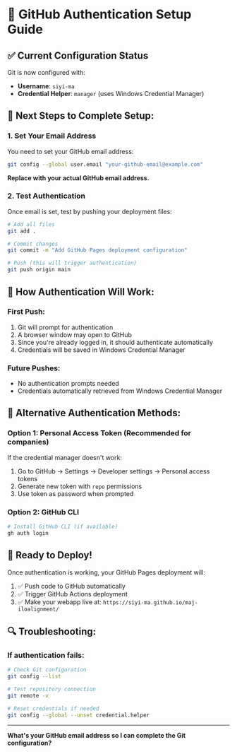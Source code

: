 # 🔐 GitHub Authentication Setup Guide

## ✅ Current Configuration Status

Git is now configured with:
- **Username**: `siyi-ma` 
- **Credential Helper**: `manager` (uses Windows Credential Manager)

## 📝 Next Steps to Complete Setup:

### 1. Set Your Email Address
You need to set your GitHub email address:

```bash
git config --global user.email "your-github-email@example.com"
```

**Replace with your actual GitHub email address.**

### 2. Test Authentication
Once email is set, test by pushing your deployment files:

```bash
# Add all files
git add .

# Commit changes
git commit -m "Add GitHub Pages deployment configuration"

# Push (this will trigger authentication)
git push origin main
```

## 🔧 How Authentication Will Work:

### First Push:
1. Git will prompt for authentication
2. A browser window may open to GitHub
3. Since you're already logged in, it should authenticate automatically
4. Credentials will be saved in Windows Credential Manager

### Future Pushes:
- No authentication prompts needed
- Credentials automatically retrieved from Windows Credential Manager

## 🎯 Alternative Authentication Methods:

### Option 1: Personal Access Token (Recommended for companies)
If the credential manager doesn't work:

1. Go to GitHub → Settings → Developer settings → Personal access tokens
2. Generate new token with `repo` permissions
3. Use token as password when prompted

### Option 2: GitHub CLI
```bash
# Install GitHub CLI (if available)
gh auth login
```

## 🚀 Ready to Deploy!

Once authentication is working, your GitHub Pages deployment will:
1. ✅ Push code to GitHub automatically
2. ✅ Trigger GitHub Actions deployment
3. ✅ Make your webapp live at: `https://siyi-ma.github.io/maj-iloalignment/`

## 🔍 Troubleshooting:

### If authentication fails:
```bash
# Check Git configuration
git config --list

# Test repository connection
git remote -v

# Reset credentials if needed
git config --global --unset credential.helper
```

---

**What's your GitHub email address so I can complete the Git configuration?**
